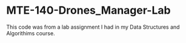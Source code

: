 # MTE-140-Drones_Manager-Lab

This code was from a lab assignment I had in my Data Structures and Algorithims course.

